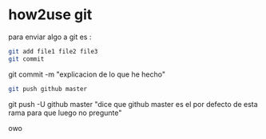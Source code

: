 # how2use git 

para enviar algo a git es :

```bash
git add file1 file2 file3
git commit 
```
git commit -m "explicacion de lo que he hecho"

```bash
git push github master
```

git push -U github master "dice que github master es el por defecto de esta rama para que luego no pregunte"

owo
